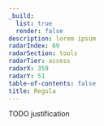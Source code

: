 ```yaml
---
_build:
  list: true
  render: false
description: lorem ipsum
radarIndex: 69
radarSection: tools
radarTier: assess
radarX: 359
radarY: 51
table-of-contents: false
title: Regula
---
```


TODO justification
